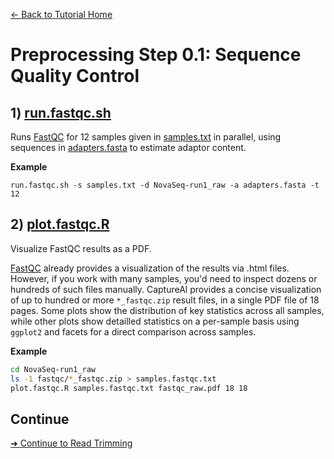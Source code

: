 [← Back to Tutorial Home](../)

# Preprocessing Step 0.1: Sequence Quality Control

## 1) [run.fastqc.sh](https://github.com/scrameri/CaptureAl/wiki/run.fastqc.sh)

Runs [FastQC](https://www.bioinformatics.babraham.ac.uk/projects/fastqc/) for 12 samples given in [samples.txt](https://raw.githubusercontent.com/scrameri/CaptureAl/master/tutorial/data/samples.txt) in parallel, using sequences in [adapters.fasta](https://raw.githubusercontent.com/scrameri/CaptureAl/master/tutorial/data/adapters.fasta) to estimate adaptor content.

**Example**
```
run.fastqc.sh -s samples.txt -d NovaSeq-run1_raw -a adapters.fasta -t 12
```

## 2) [plot.fastqc.R](https://github.com/scrameri/CaptureAl/wiki/plot.fastqc.R)

Visualize FastQC results as a PDF.

[FastQC](https://www.bioinformatics.babraham.ac.uk/projects/fastqc/) already provides a visualization of the results via .html files. However, if you work with many samples, you'd need to inspect dozens or hundreds of such files manually. CaptureAl provides a concise visualization of up to hundred or more `*_fastqc.zip` result files, in a single PDF file of 18 pages. Some plots show the distribution of key statistics across all samples, while other plots show detailled statistics on a per-sample basis using `ggplot2` and facets for a direct comparison across samples.

**Example**
```bash
cd NovaSeq-run1_raw
ls -1 fastqc/*_fastqc.zip > samples.fastqc.txt
plot.fastqc.R samples.fastqc.txt fastqc_raw.pdf 18 18
```

## Continue
[➜ Continue to Read Trimming](Step0.2_Read_Trimming.md)

